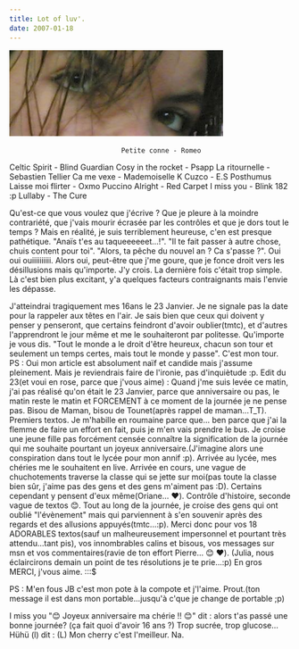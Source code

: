 ```yaml
---
title: Lot of luv'.
date: 2007-01-18
---
```


![une image](./img/691718976.jpg)


                                Petite conne - Romeo
Celtic Spirit - Blind Guardian
Cosy in the rocket - Psapp
La ritournelle - Sebastien Tellier
Ca me vexe - Mademoiselle K
Cuzco - E.S Posthumus
Laisse moi flirter - Oxmo Puccino
Alright - Red Carpet
I miss you - Blink 182 :p
Lullaby - The Cure


Qu'est-ce que vous voulez que j'écrive ? Que je pleure à la moindre contrariété, que j'vais mourir écrasée par les contrôles et que je dors tout le temps ? Mais en réalité, je suis terriblement heureuse, c'en est presque pathétique. "Anaïs t'es au taqueeeeeet...!". "Il te fait passer à autre chose, chuis content pour toi". "Alors, ta pêche du nouvel an ? Ca s'passe ?". Oui oui ouiiiiiiiiii.
Alors oui, peut-être que j'me goure, que je fonce droit vers les désillusions mais qu'importe. J'y crois. La dernière fois c'était trop simple. Là c'est bien plus excitant, y'a quelques facteurs contraignants mais l'envie les dépasse.

J'atteindrai tragiquement mes 16ans le 23 Janvier. Je ne signale pas la date pour la rappeler aux têtes en l'air. Je sais bien que ceux qui doivent y penser y penseront, que certains feindront d'avoir oublier(tmtc), et d'autres l'apprendront le jour même et me le souhaiteront par politesse. Qu'importe je vous dis. "Tout le monde a le droit d'être heureux, chacun son tour et seulement un temps certes, mais tout le monde y passe". C'est mon tour.
PS : Oui mon article est absolument naïf et candide mais j'assume pleinement. Mais je reviendrais faire de l'ironie, pas d'inquiètude :p.
Edit du 23(et voui en rose, parce que j'vous aime) :
Quand j'me suis levée ce matin, j'ai pas réalisé qu'on était le 23 Janvier, parce que anniversaire ou pas, le matin reste le matin et FORCEMENT à ce moment de la journée je ne pense pas. Bisou de Maman, bisou de Tounet(après rappel de maman...T_T). Premiers textos. Je m'habille en roumaine parce que... ben parce que j'ai la flemme de faire un effort en fait, puis je m'en vais prendre le bus. Je croise une jeune fille pas forcément censée connaître la signification de la journée qui me souhaite pourtant un joyeux anniversaire.(J'imagine alors une conspiration dans tout le lycée pour mon annif :p).
Arrivée au lycée, mes chéries me le souhaitent en live. Arrivée en cours, une vague de chuchotements traverse la classe qui se jette sur moi(pas toute la classe bien sûr, j'aime pas des gens et des gens m'aiment pas :D). Certains cependant y pensent d'eux même(Oriane... ❤️).
Contrôle d'histoire, seconde vague de textos 😊.
Tout au long de la journée, je croise des gens qui ont oublié "l'évènement" mais qui parviennent à s'en souvenir après des regards et des allusions appuyés(tmtc...:p). 
Merci donc pour vos 18 ADORABLES textos(sauf un malheureusement impersonnel et pourtant très attendu...tant pis), vos innombrables calins et bisous, vos messages sur msn et vos commentaires(ravie de ton effort Pierre... 😊 ❤️).
(Julia, nous éclaircirons demain un point de tes résolutions je te prie...:p)
En gros MERCI, j'vous aime. :$:$:$ 

PS : M'en fous JB c'est mon pote à la compote et j'l'aime. Prout.(ton message il est dans mon portable...jusqu'à c'que je change de portable ;p) 


I miss you                 "😊 Joyeux anniversaire ma chérie !! 😊" dit :
alors t'as passé une bonne journée? (ça fait quoi d'avoir 16 ans   ?)
Trop sucrée, trop glucose... Hühü (l)     dit :
(L)
Mon cherry c'est l'meilleur. Na.
            
